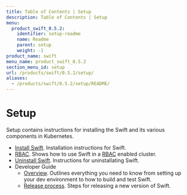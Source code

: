 ```yaml
---
title: Table of Contents | Setup
description: Table of Contents | Setup
menu:
  product_swift_0.5.2:
    identifier: setup-readme
    name: Readme
    parent: setup
    weight: -1
product_name: swift
menu_name: product_swift_0.5.2
section_menu_id: setup
url: /products/swift/0.5.2/setup/
aliases:
  - /products/swift/0.5.2/setup/README/
---
```


# Setup

Setup contains instructions for installing the Swift and its various components in Kubernetes.

- [Install Swift](/docs/setup/install.md). Installation instructions for Swift.
- [RBAC](/docs/setup/rbac.md). Shows how to use Swift in a [RBAC](https://kubernetes.io/docs/admin/authorization/rbac/) enabled cluster.
- [Uninstall Swift](/docs/setup/uninstall.md). Instructions for uninstallating Swift.
- Developer Guide
  - [Overview](/docs/setup/developer-guide/overview.md). Outlines everything you need to know from setting up your dev environment to how to build and test Swift.
  - [Release process](/docs/setup/developer-guide/release.md). Steps for releasing a new version of Swift.
